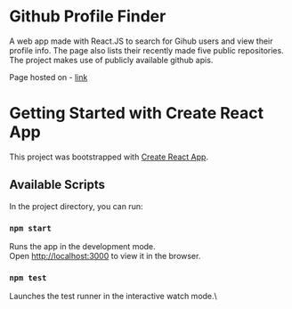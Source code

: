 # Github Profile Finder

A web app made with React.JS to search for Gihub users and view their profile info. The page also lists their recently made five public repositories. The project makes use of publicly available github apis.

Page hosted on - [link](https://githubprofilefinder-nikeshramnani.netlify.app/)

# Getting Started with Create React App

This project was bootstrapped with [Create React App](https://github.com/facebook/create-react-app).

## Available Scripts

In the project directory, you can run:

### `npm start`

Runs the app in the development mode.\
Open [http://localhost:3000](http://localhost:3000) to view it in the browser.


### `npm test`

Launches the test runner in the interactive watch mode.\
